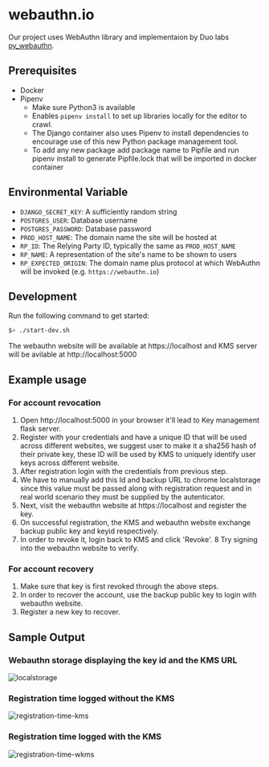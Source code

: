# webauthn.io
Our project uses WebAuthn library and implementaion by Duo labs
[py_webauthn](https://github.com/duo-labs/py_webauthn).

## Prerequisites

- Docker
- Pipenv
  - Make sure Python3 is available
  - Enables `pipenv install` to set up libraries locally for the editor to crawl. 
  - The Django container also uses Pipenv to install dependencies to encourage use of this new Python package management tool.
  - To add any new package add package name to Pipfile and run pipenv install to generate Pipfile.lock that will be imported in docker container
## Environmental Variable

- `DJANGO_SECRET_KEY`: A sufficiently random string
- `POSTGRES_USER`: Database username
- `POSTGRES_PASSWORD`: Database password
- `PROD_HOST_NAME`: The domain name the site will be hosted at
- `RP_ID`: The Relying Party ID, typically the same as `PROD_HOST_NAME`
- `RP_NAME`: A representation of the site's name to be shown to users
- `RP_EXPECTED_ORIGIN`: The domain name plus protocol at which WebAuthn will be invoked (e.g. `https://webauthn.io`)

## Development

Run the following command to get started:

```sh
$> ./start-dev.sh
```

The webauthn website will be available at https://localhost
and KMS server will be avilable at http://localhost:5000

## Example usage
### For account revocation
1. Open http://localhost:5000 in your browser it'll lead to Key management flask server.
2. Register with your credentials and have a unique ID that will be used across different websites, we suggest user to make it a sha256 hash of their private key, these ID will be used by KMS to uniquely identify user keys across different website.
3. After registration login with the credentials from previous step.
4. We have to manually add this Id and backup URL to chrome localstorage since this value must be passed along with registration request and in real world scenario they must be supplied by the autenticator.
5. Next, visit the webauthn website at https://localhost and register the key.
6. On successful registration, the KMS and webauthn website exchange backup public key and keyid respectively.
7. In order to revoke it, login back to KMS and click 'Revoke'.
8 Try signing into the webauthn website to verify.

### For account recovery
1. Make sure that key is first revoked through the above steps.
2. In order to recover the account, use the backup public key to login with webauthn website. 
3. Register a new key to recover.

## Sample Output
### Webauthn storage displaying the key id and the KMS URL
![localstorage](https://user-images.githubusercontent.com/49821723/206775949-2a6fa737-6c96-49ac-b708-1ca5564e0fae.png)

### Registration time logged without the KMS
![registration-time-kms](https://user-images.githubusercontent.com/49821723/206776062-bba4425c-2d64-448e-8533-9ca766982580.png)

### Registration time logged with the KMS
![registration-time-wkms](https://user-images.githubusercontent.com/49821723/206776166-bc4ddce1-66f6-4eca-b231-68df70051510.png)



